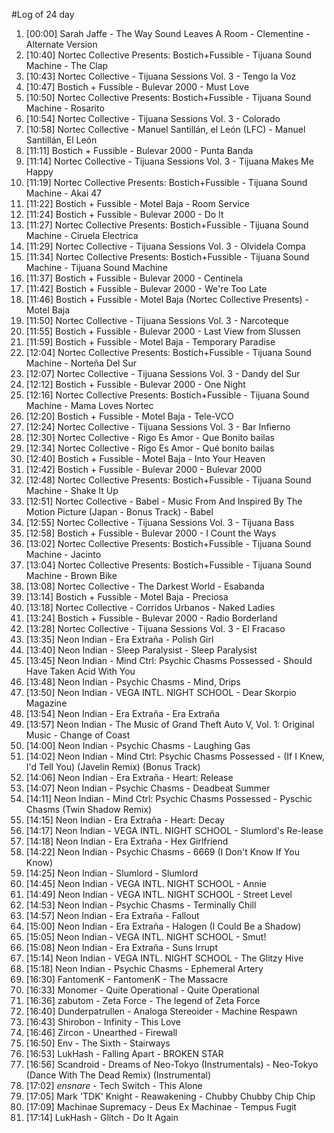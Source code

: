 #Log of 24 day

1. [00:00] Sarah Jaffe - The Way Sound Leaves A Room - Clementine - Alternate Version
1. [10:40] Nortec Collective Presents: Bostich+Fussible - Tijuana Sound Machine - The Clap
1. [10:43] Nortec Collective - Tijuana Sessions Vol. 3 - Tengo la Voz
1. [10:47] Bostich + Fussible - Bulevar 2000 - Must Love
1. [10:50] Nortec Collective Presents: Bostich+Fussible - Tijuana Sound Machine - Rosarito
1. [10:54] Nortec Collective - Tijuana Sessions Vol. 3 - Colorado
1. [10:58] Nortec Collective - Manuel Santillán, el León (LFC) - Manuel Santillán, El León
1. [11:11] Bostich + Fussible - Bulevar 2000 - Punta Banda
1. [11:14] Nortec Collective - Tijuana Sessions Vol. 3 - Tijuana Makes Me Happy
1. [11:19] Nortec Collective Presents: Bostich+Fussible - Tijuana Sound Machine - Akai 47
1. [11:22] Bostich + Fussible - Motel Baja - Room Service
1. [11:24] Bostich + Fussible - Bulevar 2000 - Do It
1. [11:27] Nortec Collective Presents: Bostich+Fussible - Tijuana Sound Machine - Ciruela Electrica
1. [11:29] Nortec Collective - Tijuana Sessions Vol. 3 - Olvidela Compa
1. [11:34] Nortec Collective Presents: Bostich+Fussible - Tijuana Sound Machine - Tijuana Sound Machine
1. [11:37] Bostich + Fussible - Bulevar 2000 - Centinela
1. [11:42] Bostich + Fussible - Bulevar 2000 - We're Too Late
1. [11:46] Bostich + Fussible - Motel Baja (Nortec Collective Presents) - Motel Baja
1. [11:50] Nortec Collective - Tijuana Sessions Vol. 3 - Narcoteque
1. [11:55] Bostich + Fussible - Bulevar 2000 - Last View from Slussen
1. [11:59] Bostich + Fussible - Motel Baja - Temporary Paradise
1. [12:04] Nortec Collective Presents: Bostich+Fussible - Tijuana Sound Machine - Norteña Del Sur
1. [12:07] Nortec Collective - Tijuana Sessions Vol. 3 - Dandy del Sur
1. [12:12] Bostich + Fussible - Bulevar 2000 - One Night
1. [12:16] Nortec Collective Presents: Bostich+Fussible - Tijuana Sound Machine - Mama Loves Nortec
1. [12:20] Bostich + Fussible - Motel Baja - Tele-VCO
1. [12:24] Nortec Collective - Tijuana Sessions Vol. 3 - Bar Infierno
1. [12:30] Nortec Collective - Rigo Es Amor - Que Bonito bailas
1. [12:34] Nortec Collective - Rigo Es Amor - Qué bonito bailas
1. [12:40] Bostich + Fussible - Motel Baja - Into Your Heaven
1. [12:42] Bostich + Fussible - Bulevar 2000 - Bulevar 2000
1. [12:48] Nortec Collective Presents: Bostich+Fussible - Tijuana Sound Machine - Shake It Up
1. [12:51] Nortec Collective - Babel - Music From And Inspired By The Motion Picture (Japan - Bonus Track) - Babel
1. [12:55] Nortec Collective - Tijuana Sessions Vol. 3 - Tijuana Bass
1. [12:58] Bostich + Fussible - Bulevar 2000 - I Count the Ways
1. [13:02] Nortec Collective Presents: Bostich+Fussible - Tijuana Sound Machine - Jacinto
1. [13:04] Nortec Collective Presents: Bostich+Fussible - Tijuana Sound Machine - Brown Bike
1. [13:08] Nortec Collective - The Darkest World - Esabanda
1. [13:14] Bostich + Fussible - Motel Baja - Preciosa
1. [13:18] Nortec Collective - Corridos Urbanos - Naked Ladies
1. [13:24] Bostich + Fussible - Bulevar 2000 - Radio Borderland
1. [13:28] Nortec Collective - Tijuana Sessions Vol. 3 - El Fracaso
1. [13:35] Neon Indian - Era Extraña - Polish Girl
1. [13:40] Neon Indian - Sleep Paralysist - Sleep Paralysist
1. [13:45] Neon Indian - Mind Ctrl: Psychic Chasms Possessed - Should Have Taken Acid With You
1. [13:48] Neon Indian - Psychic Chasms - Mind, Drips
1. [13:50] Neon Indian - VEGA INTL. NIGHT SCHOOL - Dear Skorpio Magazine
1. [13:54] Neon Indian - Era Extraña - Era Extraña
1. [13:57] Neon Indian - The Music of Grand Theft Auto V, Vol. 1: Original Music - Change of Coast
1. [14:00] Neon Indian - Psychic Chasms - Laughing Gas
1. [14:02] Neon Indian - Mind Ctrl: Psychic Chasms Possessed - (If I Knew, I'd Tell You) (Javelin Remix) (Bonus Track)
1. [14:06] Neon Indian - Era Extraña - Heart: Release
1. [14:07] Neon Indian - Psychic Chasms - Deadbeat Summer
1. [14:11] Neon Indian - Mind Ctrl: Psychic Chasms Possessed - Pyschic Chasms (Twin Shadow Remix)
1. [14:15] Neon Indian - Era Extraña - Heart: Decay
1. [14:17] Neon Indian - VEGA INTL. NIGHT SCHOOL - Slumlord's Re-lease
1. [14:18] Neon Indian - Era Extraña - Hex Girlfriend
1. [14:22] Neon Indian - Psychic Chasms - 6669 (I Don't Know If You Know)
1. [14:25] Neon Indian - Slumlord - Slumlord
1. [14:45] Neon Indian - VEGA INTL. NIGHT SCHOOL - Annie
1. [14:49] Neon Indian - VEGA INTL. NIGHT SCHOOL - Street Level
1. [14:53] Neon Indian - Psychic Chasms - Terminally Chill
1. [14:57] Neon Indian - Era Extraña - Fallout
1. [15:00] Neon Indian - Era Extraña - Halogen (I Could Be a Shadow)
1. [15:05] Neon Indian - VEGA INTL. NIGHT SCHOOL - Smut!
1. [15:08] Neon Indian - Era Extraña - Suns Irrupt
1. [15:14] Neon Indian - VEGA INTL. NIGHT SCHOOL - The Glitzy Hive
1. [15:18] Neon Indian - Psychic Chasms - Ephemeral Artery
1. [16:30] FantomenK - FantomenK - The Massacre
1. [16:33] Monomer - Quite Operational - Quite Operational
1. [16:36] zabutom - Zeta Force - The legend of Zeta Force
1. [16:40] Dunderpatrullen - Analoga Stereoider - Machine Respawn
1. [16:43] Shirobon - Infinity - This Love
1. [16:46] Zircon - Unearthed - Firewall
1. [16:50] Env - The Sixth - Stairways
1. [16:53] LukHash - Falling Apart - BROKEN STAR
1. [16:56] Scandroid - Dreams of Neo-Tokyo (Instrumentals) - Neo-Tokyo (Dance With The Dead Remix) (Instrumental)
1. [17:02] _ensnare_ - Tech Switch - This Alone
1. [17:05] Mark 'TDK' Knight - Reawakening - Chubby Chubby Chip Chip
1. [17:09] Machinae Supremacy - Deus Ex Machinae - Tempus Fugit
1. [17:14] LukHash - Glitch - Do It Again
